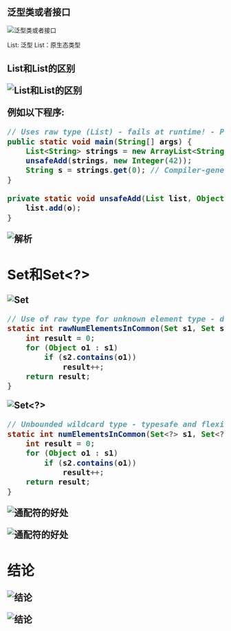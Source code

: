 ## 泛型类或者接口
![泛型类或者接口](https://github.com/gdufeZLYL/blog/blob/master/images/20180505090009.png)

List<E>: 泛型
List：原生态类型

## List和List<Object>的区别
![List和List<Object>的区别](https://github.com/gdufeZLYL/blog/blob/master/images/20180505090527.png)

例如以下程序:
```java
// Uses raw type (List) - fails at runtime! - Page 112
public static void main(String[] args) {
    List<String> strings = new ArrayList<String>();
    unsafeAdd(strings, new Integer(42));
    String s = strings.get(0); // Compiler-generated cast
}

private static void unsafeAdd(List list, Object o) {
    list.add(o);
}
```
![解析](https://github.com/gdufeZLYL/blog/blob/master/images/20180505091802.png)

## Set和Set<?>
![Set](https://github.com/gdufeZLYL/blog/blob/master/images/20180505092121.png)

```java
// Use of raw type for unknown element type - don't do this! - Page 113
static int rawNumElementsInCommon(Set s1, Set s2) {
    int result = 0;
    for (Object o1 : s1)
        if (s2.contains(o1))
            result++;
    return result;
}
```

![Set<?>](https://github.com/gdufeZLYL/blog/blob/master/images/20180505092231.png)

```java
// Unbounded wildcard type - typesafe and flexible - Page 113
static int numElementsInCommon(Set<?> s1, Set<?> s2) {
    int result = 0;
    for (Object o1 : s1)
        if (s2.contains(o1))
            result++;
    return result;
}
```

![通配符的好处](https://github.com/gdufeZLYL/blog/blob/master/images/20180505092356.png)

![通配符的好处](https://github.com/gdufeZLYL/blog/blob/master/images/20180505092517.png)

## 结论
![结论](https://github.com/gdufeZLYL/blog/blob/master/images/20180505092610.png)

![结论](https://github.com/gdufeZLYL/blog/blob/master/images/20180505092649.png)
